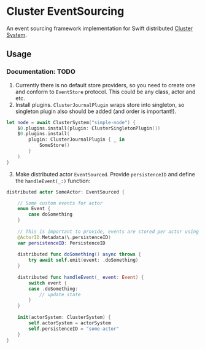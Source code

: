 # Cluster EventSourcing

An event sourcing framework implementation for Swift distributed [Cluster System](https://github.com/apple/swift-distributed-actors).

## Usage

### Documentation: TODO

1. Currently there is no default store providers, so you need to create one and conform to `EventStore` protocol. This could be any class, actor and etc.
2. Install plugins. `ClusterJournalPlugin` wraps store into singleton, so singleton plugin also should be added (and order is important!).
```swift
let node = await ClusterSystem("simple-node") {
    $0.plugins.install(plugin: ClusterSingletonPlugin())
    $0.plugins.install(
        plugin: ClusterJournalPlugin { _ in
            SomeStore()
        }
    )
}
```

3. Make distributed actor `EventSourced`. Provide `persistenceID` and define the `handleEvent(_:)` function:
```swift
distributed actor SomeActor: EventSourced {

    // Some custom events for actor
    enum Event {
        case doSomething 
    }
    
    // This is important to provide, events are stored per actor using persistenceID
    @ActorID.Metadata(\.persistenceID) 
    var persistenceID: PersistenceID 
    
    distributed func doSomething() async throws {
        try await self.emit(event: .doSomething)
    }
    
    distributed func handleEvent(_ event: Event) { 
        switch event {
        case .doSomething:
            // update state
        }
    }
    
    init(actorSystem: ClusterSystem) {
        self.actorSystem = actorSystem
        self.persistenceID = "some-actor"
    }
}
```
